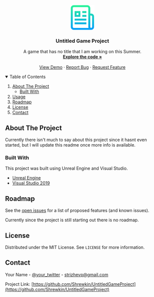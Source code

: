 <!-- PROJECT LOGO -->
<br />
<p align="center">
  <a href="https://github.com/Shrewkin/UntitledGameProject">
    <img src="images/logo.png" alt="Logo" width="80" height="80">
  </a>

  <h3 align="center">Untitled Game Project</h3>

  <p align="center">
    A game that has no title that I am working on this Summer.
    <br />
    <a href="https://github.com/Shrewkin/UntitledGameProject"><strong>Explore the code »</strong></a>
    <br />
    <br />
    <a href="https://github.com/Shrewkin/UntitledGameProject">View Demo</a>
    ·
    <a href="https://github.com/Shrewkin/UntitledGameProject/issues">Report Bug</a>
    ·
    <a href="https://github.com/Shrewkin/UntitledGameProject/issues">Request Feature</a>
  </p>
</p>



<!-- TABLE OF CONTENTS -->
<details open="open">
  <summary>Table of Contents</summary>
  <ol>
    <li>
      <a href="#about-the-project">About The Project</a>
      <ul>
        <li><a href="#built-with">Built With</a></li>
      </ul>
    </li>
    <li><a href="#usage">Usage</a></li>
    <li><a href="#roadmap">Roadmap</a></li>
    <li><a href="#license">License</a></li>
    <li><a href="#contact">Contact</a></li>
  </ol>
</details>



<!-- ABOUT THE PROJECT -->
## About The Project
Currently there isn't much to say about this project since it hasnt even started, but I will update this readme once more info is available.
### Built With

This project was built using Unreal Engine and Visual Studio.
* [Unreal Engine](https://www.unrealengine.com/en-US/)
* [Visual Studio 2019](https://visualstudio.microsoft.com/)



<!-- ROADMAP -->
## Roadmap

See the [open issues](https://github.com/Shrewkin/UntitledGameProject/issues) for a list of proposed features (and known issues).

Currently since the project is still starting out there is no roadmap.

<!-- LICENSE -->
## License

Distributed under the MIT License. See `LICENSE` for more information.



<!-- CONTACT -->
## Contact

Your Name - [@your_twitter](https://twitter.com/your_username) - strizhevp@gmail.com

Project Link: [https://github.com/Shrewkin/UntitledGameProject](https://github.com/Shrewkin/UntitledGameProject)
